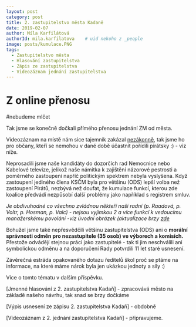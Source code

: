 ```yaml
---
layout: post
category: post
title: 2. zastupitelstvo města Kadaně
date: 2019-02-07
author: Míla Karfilátová
authorId: mila.karfilatova    # uid nekoho z _people
image: posts/kumulace.PNG
tags:
  - Zastupitelstvo města
  - Hlasování zastupitelstva
  - Zápis ze zastupitelstva
  - Videozáznam jednání zastupitelstva
---
```


# Z online přenosu

#nebudeme mlčet


Tak jsme se konečně dočkali přímého přenosu jednání ZM od města.

Videozáznam na místě nám sice tajemník zakázal [nezákonně](https://          ), tak jsme ho pro občany, kteří se nemohou v dané době účastnit pořídili pirátsky :) - viz níže.

Neprosadili jsme naše kandidáty do dozorčích rad Nemocnice nebo Kabelové televize, jelikož naše námitka k zajištění názorové pestrosti 
a poměrného zastoupení napříč politickým spektrem nebyla vyslyšena. 
Když zastoupení jediného člena KSČM byla pro většinu (ODS) lepší volba než zastoupení Pirátů, nezbývá než doufat, že kumulace funkcí, kterou zde koalice předvádí nezpůsobí další problémy jako například s registrem smluv.

*Je obdivuhodné co všechno zvládnou někteří naši radní (p. Raadová, p. Voltr, p. Hosman, p. Vaic) - nejsou vyjímkou 2 a více funkcí k vedoucímu manažerskému povolání* -*viz úvodní obrázek (aktualizace brzy [zde](https://)* 

Bohužel jsme také nepřesvědčili většinu zastupitelstva (ODS) ani o **morální správnosti odměn pro nezastupitele (35 osob) ve výborech a komisích.**
Přestože odvádějí stejnou práci jako zastupitelé - tak ti jim neschválili ani symbolickou odměnu a na doporučení Rady potvrdili 11 let staré usnesení. 

Závěrečná estráda opakovaného dotazu ředitelů škol proč se ptáme na informace, na které máme nárok byla jen ukázkou jednoty a síly :)

Více o tomto tématu v dalším příspěvku.

[Jmenné hlasování z 2. zastupitelstva Kadaň] - zpracovává město na základě našeho návrhu, tak snad se brzy dočkáme

[Výpis usnesení ze zápisu 2. zastupitelstva Kadaň] - obdobně

[Videozáznam z 2. jednání zastupitelstva Kadaň] - připravujeme.

